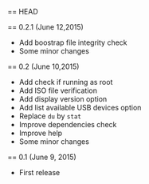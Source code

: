 == HEAD

== 0.2.1 (June 12,2015)

* Add boostrap file integrity check
* Some minor changes

== 0.2 (June 10,2015)
 
* Add check if running as root
* Add ISO file verification
* Add display version option
* Add list available USB devices option
* Replace `du` by `stat`
* Improve dependencies check
* Improve help
* Some minor changes

== 0.1 (June 9, 2015)

* First release